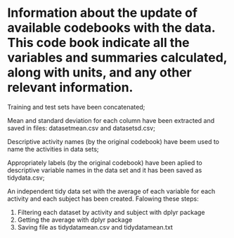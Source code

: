 # Information about the update of available codebooks with the data. This code book indicate all the variables and summaries calculated, along with units, and any other relevant information.

Training and test sets have been concatenated;

Mean and standard deviation for each column have been extracted and saved in files: datasetmean.csv and datasetsd.csv;

Descriptive activity names (by the original codebook) have beem used to name the activities in data sets;

Appropriately labels (by the original codebook) have been aplied to descriptive variable names in the data set and it has been saved as tidydata.csv;  

An independent tidy data set with the average of each variable for each activity and each subject has been created. Falowing these steps:

1. Filtering each dataset by activity and subject with dplyr package
2. Getting the average with dplyr package
3. Saving file as tidydatamean.csv and tidydatamean.txt


